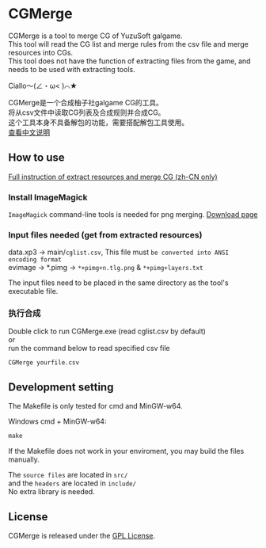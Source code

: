 # CGMerge

CGMerge is a tool to merge CG of YuzuSoft galgame.  
This tool will read the CG list and merge rules from the csv file and merge resources into CGs.  
This tool does not have the function of extracting files from the game, and needs to be used with extracting tools.

Ciallo～(∠・ω< )⌒★

CGMerge是一个合成柚子社galgame CG的工具。  
将从csv文件中读取CG列表及合成规则并合成CG。  
这个工具本身不具备解包的功能，需要搭配解包工具使用。  
[查看中文说明](/doc/README_zh-CN.md)

## How to use

[Full instruction of extract resources and merge CG (zh-CN only)](/example/profile.md)

### Install ImageMagick

`ImageMagick` command-line tools is needed for png merging. [Download page](https://imagemagick.org/script/download.php#windows)

### Input files needed (get from extracted resources)

data.xp3 -> main/`cglist.csv`, This file must `be converted into ANSI encoding format`  
evimage -> *.pimg -> `*+pimg+n.tlg.png` & `*+pimg+layers.txt`

The input files need to be placed in the same directory as the tool's executable file.

### 执行合成

Double click to run CGMerge.exe (read cglist.csv by default)  
or  
run the command below to read specified csv file

``` cmd
CGMerge yourfile.csv
```

## Development setting

The Makefile is only tested for cmd and MinGW-w64.

Windows cmd + MinGW-w64:

``` cmd
make
```

If the Makefile does not work in your enviroment, you may build the files manually.

The `source files` are located in `src/`  
and the `headers` are located in `include/`  
No extra library is needed.

## License

CGMerge is released under the [GPL License](http://www.gnu.org/licenses/gpl.html).
